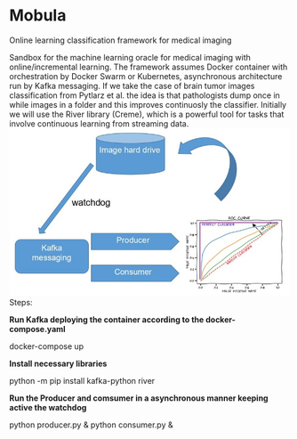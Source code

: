 # Mobula
Online learning classification framework for medical imaging

Sandbox for the machine learning oracle for medical imaging with online/incremental learning.
The framework assumes Docker container with orchestration by Docker Swarm or Kubernetes, asynchronous architecture run by Kafka messaging. 
If we take the case of brain tumor images classification from Pytlarz et al. the idea is that pathologists dump once in while images in a folder and this improves continuosly the classifier. 
Initially we will use the River library (Creme), which is a powerful tool for tasks that involve continuous learning from streaming data.
![alt text](https://github.com/alecrimi/mobula/blob/main/image1.jpg) Steps:

__Run Kafka deploying the container according to the docker-compose.yaml__

docker-compose up

__Install necessary libraries__

python -m pip install kafka-python river

__Run the Producer and comsumer in a asynchronous manner keeping active the watchdog__

python producer.py &
python consumer.py &
